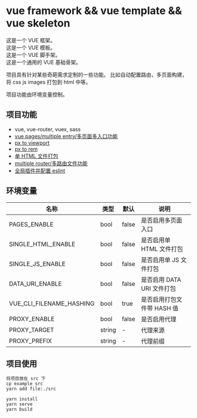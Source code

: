# vue framework && vue template && vue skeleton
这是一个 VUE 框架。  
这是一个 VUE 模板。  
这是一个 VUE 脚手架。  
这是一个通用的 VUE 基础骨架。

项目具有针对某些奇葩需求定制的一些功能。
比如自动配置路由，多页面构建，将 css js images 打包到 html 中等。

项目功能由环境变量控制。

## 项目功能
- vue, vue-router, vuex, sass
- [vue pages/multiple entry/多页面多入口功能](./docs/usage/multiple-entry.md)
- [px to viewport](./docs/usage/px-to-viewport.md)
- [px to rem](./docs/usage/px-to-rem.md)
- [单 HTML 文件打包](./docs/usage/single-html.md)
- [multiple router/多路由文件功能](./docs/usage/multiple-router.md)
- [全局插件并配置 eslint](./docs/usage/global-plugin.md)

## 环境变量
名称|类型|默认|说明
---|---|---|---
PAGES_ENABLE|bool|false|是否启用多页面入口
SINGLE_HTML_ENABLE|bool|false|是否启用单 HTML 文件打包
SINGLE_JS_ENABLE|bool|false|是否启用单 JS 文件打包
DATA_URI_ENABLE|bool|false|是否启用 DATA URI 文件打包
VUE_CLI_FILENAME_HASHING|bool|true|是否启用打包文件带 HASH 值
PROXY_ENABLE|bool|false|是否启用代理
PROXY_TARGET|string|-|代理来源
PROXY_PREFIX|string|-|代理前缀

## 项目使用
```
将项目放在 src 下
cp example src
yarn add file:./src

yarn install
yarn serve
yarn build
```
